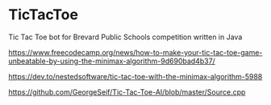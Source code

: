 # TicTacToe
Tic Tac Toe bot for Brevard Public Schools competition written in Java

https://www.freecodecamp.org/news/how-to-make-your-tic-tac-toe-game-unbeatable-by-using-the-minimax-algorithm-9d690bad4b37/

https://dev.to/nestedsoftware/tic-tac-toe-with-the-minimax-algorithm-5988

https://github.com/GeorgeSeif/Tic-Tac-Toe-AI/blob/master/Source.cpp
